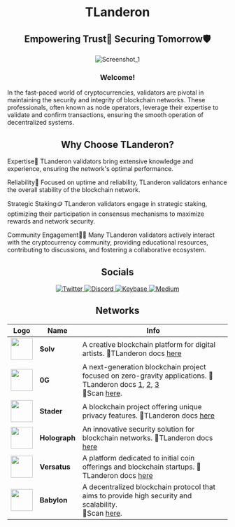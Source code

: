 <h1 align="center">TLanderon</h1>
<h2 align="center">Empowering Trust🤝 Securing Tomorrow🛡</h2>

<p align="center">
  <img src="https://github.com/user-attachments/assets/d9f0d89e-1273-4b48-bf41-3ca361dbe7f8" alt="Screenshot_1">
</p>

<h3 align="center">Welcome!</h3>

In the fast-paced world of cryptocurrencies, validators are pivotal in maintaining the security and integrity of blockchain networks. These professionals, often known as node operators, leverage their expertise to validate and confirm transactions, ensuring the smooth operation of decentralized systems.

<h2 align="center">Why Choose TLanderon?</h2>

Expertise🔎 TLanderon validators bring extensive knowledge and experience, ensuring the network's optimal performance.</p>
Reliability🧱 Focused on uptime and reliability, TLanderon validators enhance the overall stability of the blockchain network.</p>
Strategic Staking🪙 TLanderon validators engage in strategic staking, optimizing their participation in consensus mechanisms to maximize rewards and network security.</p>
Community Engagement🧑‍💻 Many TLanderon validators actively interact with the cryptocurrency community, providing educational resources, contributing to discussions, and fostering a collaborative ecosystem.</p>

<h2 align="center">Socials</h2>

<p align="center">
  <a href="https://x.com/TLanderon">
    <img src="https://img.shields.io/badge/Twitter-FFFFFF?style=for-the-badge&logo=twitter&logoColor=white&color=006400&labelColor=006400&labelWidth=250" alt="Twitter">
  </a>
  <a href="https://discord.com/users/959304839932821634">
    <img src="https://img.shields.io/badge/Discord-FFFFFF?style=for-the-badge&logo=discord&logoColor=white&color=006400&labelColor=006400&labelWidth=250" alt="Discord">
  </a>
  <a href="https://keybase.io/landeron">
    <img src="https://img.shields.io/badge/Keybase-FFFFFF?style=for-the-badge&logo=keybase&logoColor=white&color=006400&labelColor=006400&labelWidth=250" alt="Keybase">
  </a>
  <a href="https://medium.com/@TLanderon">
    <img src="https://img.shields.io/badge/Medium-FFFFFF?style=for-the-badge&logo=medium&logoColor=white&color=006400&labelColor=006400&labelWidth=250" alt="Medium">
  </a>
</p>

<h2 align="center">Networks</h2>

| Logo | Name | Info |
|------|------------------|----------|
| <img src="https://assets.nodes.guru/2b467007-2663-4979-a1a6-ccf526ebe2c1.svg" width="50"/> | **Solv** | A creative blockchain platform for digital artists. 📄TLanderon docs [here](https://medium.com/@TLanderon/artela-network-node-17c9b46d7ca3)<br> |
| <img src="https://assets.nodes.guru/2089de70-073f-4c50-94a1-05cc9fa6a5cd.svg" width="50"/> | **0G** | A next-generation blockchain project focused on zero-gravity applications. 📄TLanderon docs [1](https://medium.com/@TLanderon/kasus-untuk-rantai-komunitas-48edf8561741), [2](https://medium.com/@TLanderon/%C3%BChenduse-ahelatega-seotud-juhtumid-7502e9b62df8), [3](https://medium.com/@TLanderon/0g-node-33f6ebd62a6f)<br>🔎Scan [here](https://testnet.0g.explorers.guru/validator/0gvaloper1ezkylws2hf5yhryugxmlxy23kat366zw48nygw). |
| <img src="https://assets.nodes.guru/c999aaa1-161e-478a-ba1c-197e27ea7157.svg" width="50"/> | **Stader** | A blockchain project offering unique privacy features. 📄TLanderon docs [here](https://medium.com/@TLanderon/deploys-node-in-pryzm-project-f5a943e66bc6)<br> |
| <img src="https://assets.nodes.guru/def20253-44e7-4034-bb0b-c626b0b1ec13.svg" width="50"/> | **Holograph** | An innovative security solution for blockchain networks. 📄TLanderon docs [here](https://medium.com/@TLanderon/holograph-node-setup-guide-2e88160ce33f) <br> |
| <img src="https://assets.nodes.guru/4cdff699-5859-47c6-a635-bb67f7427019.svg" width="50"/> | **Versatus** | A platform dedicated to initial coin offerings and blockchain startups. 📄TLanderon docs [here](https://medium.com/@TLanderon/versatus-node-setup-guide-cb88aade81a9) <br> |
| <img src="https://assets.nodes.guru/ec5864e3-e423-4cd9-9dd8-e53841cbc700.svg" width="50"/> | **Babylon** | A decentralized blockchain protocol that aims to provide high security and scalability. <br>🔎Scan [here](https://testnet.babylon.explorers.guru/validator/bbnvaloper1ldw4hu9t6qemn9xd7rjjdkv64k69dy2wamtqc5). |

